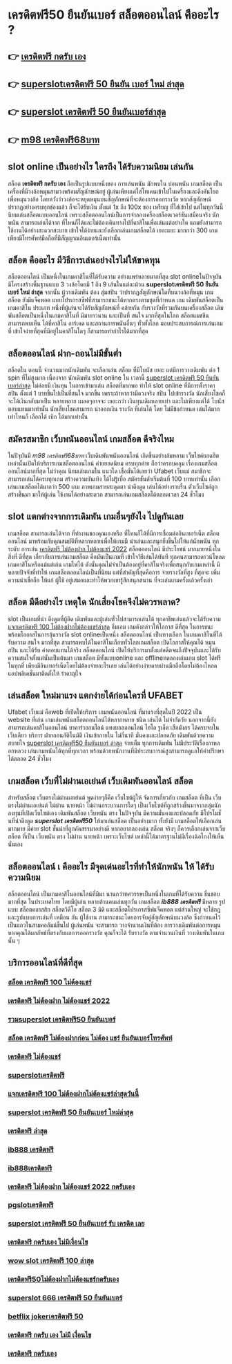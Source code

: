 # เครดิตฟรี50 ยืนยันเบอร์ สล็อตออนไลน์ คืออะไร ?

## 👉 [เครดิตฟรี กดรับ เอง](https://ufabet168.io1.me)
## 👉 [superslotเครดิตฟรี 50 ยืนยัน เบอร์ ใหม่ ล่าสุด](https://ufabet-cn.77m.io)
## 👉 [superslot เครดิตฟรี 50 ยืนยันเบอร์ล่าสุด](https://ufastar365.77m.io)
## 👉 [m98 เครดิตฟรี68บาท](https://ufabetcn.77m.io)

##  slot online  เป็นอย่างไร ใครถึง ได้รับความนิยม เล่นกัน

สล็อต  **เครดิตฟรี กดรับ เอง** ถือเป็นรูปแบบหนึ่งของ การเล่นพนัน  มักพบใน บ่อนพนัน   เกมสล็อต เป็น เครื่องที่มีวงล้อหมุนสามวงพร้อมสัญลักษณ์อยู่ ผู้เล่นเพียงแค่ใส่โทเคนเข้าไปในเครื่องและดึงคันโยกเพื่อหมุนวงล้อ โดยหวังว่าวงล้อจะหยุดหมุนบนสัญลักษณ์ที่จะต้องการออกรางวัล หากสัญลักษณ์ปรากฏอย่างครบทุกช่องแล้ว ก็จะได้รับเงิน  ตั้งแต่ 1x ถึง 100x ของ เหรียญ ที่ใส่เข้าไป แต่ในทุกวันนี้นิยมเล่นสล็อตแบบออนไลน์ เพราะสล็อตออนไลน์เป็นการจำลองเครื่องสล็อตเวอร์ชันเสมือนจริง  นักพนัน สามารถเล่นได้จาก ที่ไหนก็ได้และไม่ต้องเดินทางไปที่คาสิโนเพื่อเล่นแต่อย่างใด แถมยังสามารถใช้งานได้อย่างสะดวกสะบาย เข้าใจได้ง่ายและยังเลือกเล่นเกมสล็อตได้ เยอะแยะ มากกว่า 300 เกม เพียงมีโทรศัพท์มือถือที่มีสัญญาณอินเตอร์เน็ตเท่านั้น 


## สล็อต  คืออะไร มีวิธีการเล่นอย่างไรไม่ให้ขาดทุน

 สล็อตออนไลน์ เป็นหนึ่งในเกมคาสิโนที่ได้รับความ อย่างแพร่หลายมากที่สุด  slot onlineในปัจจุบัน มีโครงสร้างพื้นฐานแบบ 3 วงล้อโดยมี 1 ถึง 9 เส้นในแต่ละม้วน **superslotเครดิตฟรี 50 ยืนยัน เบอร์ ใหม่ ล่าสุด** จากนั้น ผู้วางเดิมพัน ต้อง สุ่มสปิน ว่าปรากฏสัญลักษณ์ใดที่บนวงล้อที่หมุน เกมสล็อต ยังมีแจ็คพอต แบบโปรเกรสซีฟที่สามารถชนะได้หากตรงตามชุดที่กำหนด เกม เดิมพันสล็อตเป็นเกมคาสิโน ประเภท หนึ่งที่ผู้เล่นจะได้รับสัญลักษณ์ที่ คล้ายกัน กับรางวัลที่รวมกันบนเครื่องสล็อต เดิมพันสล็อตเป็นหนึ่งในเกมคาสิโนที่ มีมายาวนาน และเป็นที่ สนใจ มากที่สุดในโลก สล็อตแมชชีนสามารถพบเห็น ได้ที่คาสิโน อาร์เคด และสถานการพนันอื่นๆ ทั่วทั้งโลก มอบประสบการณ์การเล่นเกมที่ เข้าใจง่ายที่สุดที่มีอยู่ในคาสิโนใดๆ ก็สามารถทำกำไรได้มากที่สุด 

## สล็อตออนไลน์   ฝาก-ถอนไม่มีขั้นต่ำ 

 สล็อตใน ตอนนี้   จำนวนมากนักเดิมพัน จะเลือกเล่น สล็อต ที่มีโบนัส เยอะ แต่มีการวางเดิมพัน ต่อ 1  spin ที่ไม่สูงมาก เนื่องจาก นักเดิมพัน slot online ใน เวลานี้ [superslot เครดิตฟรี 50 ยืนยันเบอร์ล่าสุด](https://ufabetcn.77m.io) ไม่ค่อยมี เงินทุน ในการเข้ามาเล่น สล็อตที่มากพอ ทำให้ slot online ที่มีการตั้งราคา  สปิน  ตั้งแต่ 1 บาทขึ้นไปเป็นที่สนใจ มากขึ้น เพราะถ้าหากว่ามีดวงจริง  สปิน ไปเข้ารางวัล   นักเสี่ยงโชคก็จะได้เงินกลับมาเป็น หลายหลาย เผลอๆอาจจะ เยอะกว่า  เงินทุนเดิมหลายเท่า และไม่เพียงแต่ได้ โบนัสตอบแทนมาเท่านั้น  นักเสี่ยงโชคสามารถ  นำออกเงิน รางวัล ที่เล่นได้ โดย ไม่มีข้อกำหนด  เล่นได้มากเท่าไหนก็ เลือกได้  เบิก ได้มากเท่านั้น


## สมัครสมาชิก เว็บพนันออนไลน์ เกมสล็อต  ดีจริงไหม

 ในปัจุบันมี *m98 เครดิตฟรี68บาท* เว็บเดิมพันพนันออนไลน์ เกิดขึ้นอย่างล้มหลาม  เว็บไซค์ยอดฮิต เหล่านั้นเปิดให้บริการเกมสล็อตออนไลน์  ค่ายยอดนิยม ครบทุกค่าย  ถือว่าครอบคลุม เรื่องเกมสล็อตออนไลน์มากที่สุด  ไม่ว่าคุณ นิยมเล่นเกมใน แนวใด   เชื่อมั่นได้เลยว่า  Ufabet เว็บแม่  สมาชิกจะสามารถเล่นได้ครบทุกเกม สร้างความบันเทิง ได้ไม่รู้เบื่อ สมัครขั้นต่ำเริ่มต้นที่ 100 บาทเท่านั้น เลือกเล่นเกมสล็อตได้มากว่า 500 เกม ภาพเกมสวยสะดุดตา น่าดึงดูด เล่นได้อย่างราบรื่น ตัวเว็บไซค์ถูกสร้างขึ้นมา มาให้ผู้เล่น ใช้งานได้อย่างสะดวก สามารถเล่นเกมสล็อตได้ตลอดเวลา 24 ชั่วโมง

##  slot แตกต่างจากการเดิมพัน  เกมอื่นๆยังไง ไปดูกันเลย

เกมสล็อต สามารถเล่นได้จาก ที่ทำงานของคุณเองหรือ ที่ไหนก็ได้ที่มีการเชื่อมต่ออินเทอร์เน็ต  สล็อตออนไลน์  มาพร้อมกับคุณสมบัติที่หลากหลายเพื่อให้เกมมี น่าเล่นและสนุกยิ่งขึ้นไปให้แก่นักพนัน ทุกระดับ การเล่น [เครดิตฟรี ไม่ต้องฝาก ไม่ต้องแชร์ 2022](https://ufabet.io1.me) สล็อตออนไลน์  มีประโยชน์  มากมายหนึ่งในสิ่งที่ ดีที่สุด เกี่ยวกับการเล่นเกมสล็อต คือมันเป็นเกมที่ เข้าใจวิธีเล่นได้ทันที ทุกคนสามารถดาวน์โหลดเกมคาสิโนหรือแม้แต่เล่น เกมไพ่ได้ ดังนั้นคุณไม่จำเป็นต้องอยู่ที่คาสิโนจริงเพื่อสนุกกับเกมเหล่านี้ มีหลายปัจจัยที่ทำให้ เกมสล็อตออนไลน์เป็นที่นิยม แต่ที่สำคัญที่สุดคือการ จ่ายรางวัลที่สูง ที่สุดจะ เพิ่มความน่าเชื่อถือ ให้แก่ ผู้ใช้ อยู่เสมอและทำให้พวกเขารู้สึกสนุกสนาน ที่จะเล่นเกมครั้งแล้วครั้งเล่า


## สล็อต  มีดีอย่างไร เหตุใด  นักเสี่ยงโชคจึงไม่ควรพลาด?

 slot เป็นเกมที่น่า ดึงดูดที่ผู้ติด เดิมพันและผู้เล่นทั่วไปสามารถเล่นได้ ทุกอาชีพเล่นแล้วจะได้รับความ [แจกเครดิตฟรี 100 ไม่ต้องฝากไม่ต้องแชร์ล่าสุด](https://ufabetcn.io1.me) อิ่มเอม เกมดังกล่าวให้โอกาส ดีที่สุด ในการชนะพร้อมโอกาสในการลุ้นรางวัล  slot onlineเป็นหนึ่ง สล็อตออนไลน์ เป็นทางเลือก ในเกมคาสิโนที่ได้รับความ สนใจ มากที่สุด สามารถพบได้ในคาสิโนเกือบทั่วโลกเกมสล็อต เปิดโอกาสให้คุณได้ หมุนสปิน และได้รับ ค่าตอบแทนได้จริง สล็อตออนไลน์  เปิดให้บริการมาตั้งแต่อดีตจนถึงปัจจุบันและได้รับ ความสนใจตั้งแต่นั้นเป็นต้นมา เกมสล็อต มีทั้งแบบonline และ offlineทดลองเล่นเกม slot ได้ฟรี ในทุกที่ เพียงมีอินเทอร์เน็ตโดยไม่ต้องจ่ายอะไรเลย เล่นได้อย่างง่ายดายผ่านมือถือโดยไม่ต้องโหลดแอปพลิเคชั่นมาติดตั้งให้ รำคาญใจ


## เล่นสล็อต ใหม่มาแรง แตกง่ายได้ก่อนใครที่  UFABET

 Ufabet เว็บแม่  คือweb ที่เปิดให้บริการ เกมพนันออนไลน์ ที่มาแรงที่สุดในปี 2022 เป็น website ที่เล่น เกมเล่นพนันสล็อตออนไลน์ได้หลากหลาย ชนิด  เล่นได้ ไม่จำกัดวัย นอกจากนี้ยังสามารถเล่นคาสิโนออนไลน์ บาคาร่าออนไลน์ แทงบอลออนไลน์ ไฮโล รูเล็ต เสือมังกร ได้ครบจบในเว็บเดียว บริการ ฝากถอนอัติโนมัติ  เงินเข้าภายใน ไม่กี่นาที  มั่นคงและปลอดภัย เดิมพันด้วยความสบายใจ [superslot เครดิตฟรี50 ยืนยันเบอร์ ล่าสุด](https://ufastar356.77m.io)  จ่ายเต็ม ทุกการเดิมพัน ไม่มีประวัติเรื่องกาหลอกหลวง  เล่นเกมพนันได้ทุกที่ทุกเวลา พร้อมด้วยพนักงานที่มีประสบการณ์สูงสามารถดูแลให้คำปรึกษาได้ตลอด 24 ชั่วโมง


##  เกมสล็อต เว็บที่ไม่ผ่านเอเย่นต์  เว็บเดิมพันออนไลน์ สล็อต 

สำหรับสล็อต  เว็บตรงไม่ผ่านเอเย่นต์   พูดง่ายๆก็คือ เว็บไซต์ผู้ให้ จัดการเกี่ยวกับ เกมสล็อต ที่เป็น เว็บตรงไม่ผ่านเอเย่นต์   ไม่ผ่าน นายหน้า  ไม่ผ่านกระบวนการใดๆ เป็นเว็บไซต์ที่ถูกสร้างขึ้นมาจากกลุ่มนักลงทุนที่เปิดเว็บไซต์เอง  เดิมพันสล็อต  เว็บพนัน ตรง  ในปัจจุบัน มีความมั่นคงและปลอดภัย มีโปรโมชั่นที่น่าดึงดูด ***superslot เครดิตฟรี50*** ให้มาเล่นสล็อต เป็นอย่างมาก ทั้งยังมี เกมสล็อตให้เลือกเล่นมากมาย มีค่าย slot ชั้นนำที่ถูกคัดสรรมาอย่างดี หากอยากลองเล่น สล็อต จริงๆ ก็ควรเลือกเล่นจากเว็บ สล็อต ที่เป็น  เว็บพนัน ตรง   ไม่ผ่าน นายหน้า  เพราะเว็บไซต์ เหล่านี้ได้มาตรฐานไม่มีเรื่องฉ้อโกงให้เห็นนั่นเอง


##  สล็อตออนไลน์ เ คืออะไร มีจุดเด่นอะไรที่ทำให้นักพนัน ให้ ได้รับความนิยม 

 สล็อตออนไลน์ เป็นเกมคาสิโนออนไลน์ที่มีมา นานกว่าทศวรรษเป็นหนึ่งในเกมที่ได้รับความ ชื่นชอบมากที่สุด ในประเทศไทย โดยมีผู้เล่น หลายล้านคนเล่นทุกวัน  เกมสล็อต ***ib888 เครดิตฟรี*** มีหลาย รูปแบบ  สล็อตคลาสสิก สล็อตวิดีโอ สล็อต 3 มิติ และสล็อตโปรเกรสซีฟแจ็คพอต แต่ส่วนใหญ่ จะใช้กฎและรูปแบบการเล่นที่ เหมือน กัน  ผู้ใช้งาน สามารถชนะโดยการจับคู่สัญลักษณ์บนวงล้อ ซึ่งกำหนดไว้เป็นแถวในสามคอลัมน์ขึ้นไป  ผู้เล่นพนัน จะสามารถ วางจำนวนเงินที่ต้อง การวางเดิมพันต่อการหมุน หากคุณได้ผลลัพธ์ที่ตรงกับผลการออกรางวัล คุณก็จะได้ รับรางวัล ตามจำนวนเงินที่ วางเดิมพันในเกมนั้น ๆ


## บริการออนไลน์ที่ดีที่สุด

### [สล็อต เครดิตฟรี 100 ไม่ต้องแชร์](https://atom.io/themes/เครดิตฟรี%20กดรับเอง%20ยืนยันเบอร์%2050%20เครดิตฟรี%20กดรับเอง%20ยืนยันเบอร์%20100%20โบนัส%20150%)
### [เครดิตฟรี ไม่ต้องฝาก ไม่ต้องแชร์ 2022](https://atom.io/themes/superslot%20เครดิตฟรี50%20ยืนยันเบอร์ใหม่ล่าสุด%2050%20superslot%20เครดิตฟรี50%20ยืนยันเบอร์ใหม่ล่าสุด%20100%20โบนัส%20150%)
### [รวมsuperslot เครดิตฟรี50 ยืนยันเบอร์](https://atom.io/themes/เครดิตฟรี%20ไม่ต้องฝาก%20ไม่ต้องแชร์%20แค่ยืนยันเบอร์%202021%2050%20เครดิตฟรี%20ไม่ต้องฝาก%20ไม่ต้องแชร์%20แค่ยืนยันเบอร์%202021%20100%20โบนัส%20150%)
### [สล็อต เครดิตฟรี ไม่ต้องฝากก่อน ไม่ต้อง แชร์ ยืนยันเบอร์โทรศัพท์](https://atom.io/themes/สล็อต%20เครดิตฟรี%2050%20บาท%20แค่สมัคร%2050%20สล็อต%20เครดิตฟรี%2050%20บาท%20แค่สมัคร%20100%20โบนัส%20150%)
### [เครดิตฟรี ไม่ต้องแชร์](https://atom.io/themes/เครดิตฟรี%20ไม่ต้องแชร์%2050%20เครดิตฟรี%20ไม่ต้องแชร์%20100%20โบนัส%20150%)
### [superslotเครดิตฟรี](https://atom.io/themes/สล็อต%20เครดิตฟรี%20100%20ไม่ต้องแชร์%202021%20ล่าสุด%2050%20สล็อต%20เครดิตฟรี%20100%20ไม่ต้องแชร์%202021%20ล่าสุด%20100%20โบนัส%20150%)
### [แจกเครดิตฟรี 100 ไม่ต้องฝากไม่ต้องแชร์ล่าสุดวันนี้](https://atom.io/themes/เครดิตฟรี%20ไม่ต้องฝาก%20ไม่ต้องแชร์%20ไม่ต้องทำ%20เทิร์น%20ถอนได้จริง%2050%20เครดิตฟรี%20ไม่ต้องฝาก%20ไม่ต้องแชร์%20ไม่ต้องทำ%20เทิร์น%20ถอนได้จริง%20100%20โบนัส%20150%)
### [superslot เครดิตฟรี 50 ยืนยันเบอร์ ใหม่ล่าสุด](https://atom.io/themes/superslot%20เครดิตฟรี%2050%20ยืนยัน%20เบอร์%20รับเครดิต%20เลย%2050%20superslot%20เครดิตฟรี%2050%20ยืนยัน%20เบอร์%20รับเครดิต%20เลย%20100%20โบนัส%20150%)
### [เครดิตฟรี ล่าสุด](https://atom.io/themes/pgslot%20เครดิตฟรี%2050%20pgslot%20เครดิตฟรี%20100%20โบนัส%20150%)
### [ib888 เครดิตฟรี](https://atom.io/themes/superslot%20เครดิตฟรี%2050%20ยืนยันเบอร์รับเครดิตเลย%2050%20superslot%20เครดิตฟรี%2050%20ยืนยันเบอร์รับเครดิตเลย%20100%20โบนัส%20150%)
### [ib888เครดิตฟรี](https://atom.io/themes/superslot%20เครดิตฟรี%2050%20ยืนยันเบอร์ล่าสุด%2050%20superslot%20เครดิตฟรี%2050%20ยืนยันเบอร์ล่าสุด%20100%20โบนัส%20150%)
### [เครดิตฟรี ไม่ต้องฝาก ไม่ต้องแชร์ 2022 กดรับเอง](https://atom.io/themes/superslot%20666%20เครดิตฟรี50%20ยืนยันเบอร์%2050%20superslot%20666%20เครดิตฟรี50%20ยืนยันเบอร์%20100%20โบนัส%20150%)
### [pgslotเครดิตฟรี](https://atom.io/themes/เครดิตฟรี%20ไม่ต้องฝาก%20ไม่ต้องแชร์%20ไม่ต้องทำ%20เทิ%20ร์%20น%20ถอนได้จริง%2050%20เครดิตฟรี%20ไม่ต้องฝาก%20ไม่ต้องแชร์%20ไม่ต้องทำ%20เทิ%20ร์%20น%20ถอนได้จริง%20100%20โบนัส%20150%)
### [superslot เครดิตฟรี 50 ยืนยันเบอร์ รับ เครดิต เลย](https://atom.io/themes/super%20slot%20เครดิตฟรี50%2050%20super%20slot%20เครดิตฟรี50%20100%20โบนัส%20150%)
### [เครดิตฟรี กดรับเอง ไม่มีเงื่อนไข](https://atom.io/themes/m98%20เครดิตฟรี68บาท%2050%20m98%20เครดิตฟรี68บาท%20100%20โบนัส%20150%)
### [wow slot เครดิตฟรี 100 ล่าสุด](https://atom.io/themes/super%20slot%20เครดิตฟรี%2050%20super%20slot%20เครดิตฟรี%20100%20โบนัส%20150%)
### [เครดิตฟรี50ไม่ต้องฝากไม่ต้องแชร์กดรับเอง](https://atom.io/themes/wow%20slot%20เครดิตฟรี%20100%20ล่าสุด%2050%20wow%20slot%20เครดิตฟรี%20100%20ล่าสุด%20100%20โบนัส%20150%)
### [superslot 666 เครดิตฟรี 50 ยืนยันเบอร์](https://atom.io/themes/superslot%20เครดิตฟรี%2050%20ยืนยันเบอร์%20รับ%20เครดิต%20เลย%2050%20superslot%20เครดิตฟรี%2050%20ยืนยันเบอร์%20รับ%20เครดิต%20เลย%20100%20โบนัส%20150%)
### [betflix jokerเครดิตฟรี 50](https://atom.io/themes/เครดิตฟรี%20ไม่ต้องฝาก%20ไม่ต้องแชร์%2050%20เครดิตฟรี%20ไม่ต้องฝาก%20ไม่ต้องแชร์%20100%20โบนัส%20150%)
### [เครดิตฟรี กดรับ เอง ไม่มี เงื่อนไข](https://atom.io/themes/superslot%20เครดิตฟรี50%20ยืนยันเบอร์%2050%20superslot%20เครดิตฟรี50%20ยืนยันเบอร์%20100%20โบนัส%20150%)
### [เครดิตฟรี กดรับเอง](https://atom.io/themes/pg%20slot%20เครดิตฟรี%2050%20pg%20slot%20เครดิตฟรี%20100%20โบนัส%20150%)